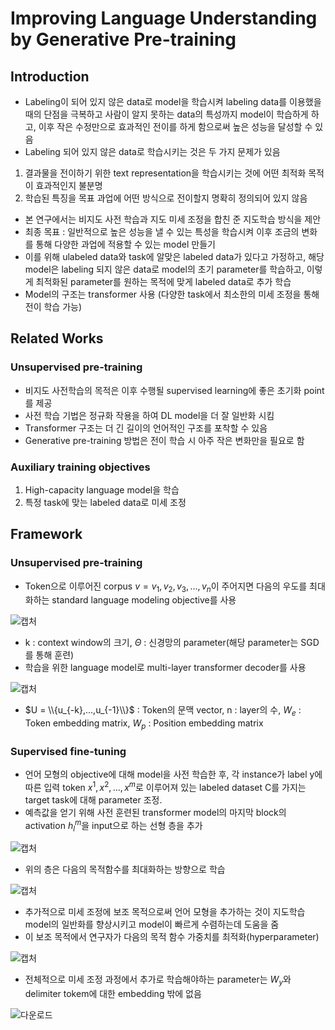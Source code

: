 # Improving Language Understanding by Generative Pre-training

## Introduction
- Labeling이 되어 있지 않은 data로 model을 학습시켜 labeling data를 이용했을 때의 단점을 극복하고 사람이 알지 못하는 data의 특성까지 model이 학습하게 하고, 이후 작은 수정만으로 효과적인 전이를 하게 함으로써 높은 성능을 달성할 수 있음 
- Labeling 되어 있지 않은 data로 학습시키는 것은 두 가지 문제가 있음
1. 결과물을 전이하기 위한 text representation을 학습시키는 것에 어떤 최적화 목적이 효과적인지 불분명
2. 학습된 특징을 목표 과업에 어떤 방식으로 전이할지 명확히 정의되어 있지 않음

- 본 연구에서는 비지도 사전 학습과 지도 미세 조정을 합친 준 지도학습 방식을 제안
- 최종 목표 : 일반적으로 높은 성능을 낼 수 있는 특성을 학습시켜 이후 조금의 변화를 통해 다양한 과업에 적용할 수 있는 model 만들기
- 이를 위해 ulabeled data와 task에 알맞은 labeled data가 있다고 가정하고, 해당 model은 labeling 되지 않은 data로 model의 초기 parameter를 학습하고, 이렇게 최적화된 parameter를 원하는 목적에 맞게 labeled data로 추가 학습
- Model의 구조는 transformer 사용 (다양한 task에서 최소한의 미세 조정을 통해 전이 학습 가능)

## Related Works

### Unsupervised pre-training
- 비지도 사전학습의 목적은 이후 수행될 supervised learning에 좋은 초기화 point를 제공
- 사전 학습 기법은 정규화 작용을 하여 DL model을 더 잘 일반화 시킴
- Transformer 구조는 더 긴 길이의 언어적인 구조를 포착할 수 있음
- Generative pre-training 방법은 전이 학습 시 아주 작은 변화만을 필요로 함

### Auxiliary training objectives

1. High-capacity language model을 학습
2. 특정 task에 맞는 labeled data로 미세 조정

## Framework

### Unsupervised pre-training
- Token으로 이루어진 corpus $v={v_1, v_2, v_3,...,v_n}$이 주어지면 다음의 우도를 최대화하는 standard language modeling objective를 사용

![캡처](https://user-images.githubusercontent.com/80622859/193550418-2f059dba-e204-43ee-8c69-16d4925b3eef.PNG)

- k : context window의 크기, $\Theta$ : 신경망의 parameter(해당 parameter는 SGD를 통해 훈련)
- 학습을 위한 language model로 multi-layer transformer decoder를 사용

![캡처](https://user-images.githubusercontent.com/80622859/193550770-9095a0dd-22ed-4b72-9dba-200979f34111.PNG)

- $U = \\{u_{-k},...,u_{-1}\\}$ : Token의 문맥 vector, n : layer의 수, $W_e$ : Token embedding matrix, $W_p$ : Position embedding matrix

### Supervised fine-tuning
- 언어 모형의 objective에 대해 model을 사전 학습한 후, 각 instance가 label y에 따른 입력 token $x^1, x^2,...,x^m$로 이루어져 있는 labeled dataset C를 가지는 target task에 대해 parameter 조정. 
- 예측값을 얻기 위해 사전 훈련된 transformer model의 마지막 block의 activation $h^m_l$을 input으로 하는 선형 층을 추가

![캡처](https://user-images.githubusercontent.com/80622859/193551906-ce9f4f98-5c11-4b0c-b37d-a8e11a2145b3.PNG)

- 위의 층은 다음의 목적함수를 최대화하는 방향으로 학습

![캡처](https://user-images.githubusercontent.com/80622859/193552032-3f093811-df56-4628-a728-6cedd10644ff.PNG)

- 추가적으로 미세 조정에 보조 목적으로써 언어 모형을 추가하는 것이 지도학습 model의 일반화를 향상시키고 model이 빠르게 수렴하는데 도움을 줌
- 이 보조 목적에서 연구자가 다음의 목적 함수 가중치를 최적화(hyperparameter)

![캡처](https://user-images.githubusercontent.com/80622859/193552202-1ef36508-3a8e-47bd-bd2b-ad247291145c.PNG)

- 전체적으로 미세 조정 과정에서 추가로 학습해야하는 parameter는 $W_y$와 delimiter tokem에 대한 embedding 밖에 없음

![다운로드](https://user-images.githubusercontent.com/80622859/193552333-d96e29be-fe32-4c48-ac0e-f74ba3553e14.png)







